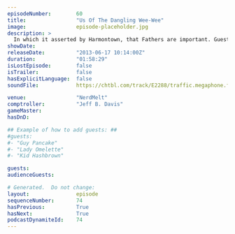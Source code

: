 ```yaml
---
episodeNumber:        60
title:                "Us Of The Dangling Wee-Wee"
image:                episode-placeholder.jpg
description: >
  In which it asserted by Harmontown, that Fathers are important. Guest starring Spencer's Dad.
showDate:             
releaseDate:          "2013-06-17 10:14:00Z"
duration:             "01:58:29"
isLostEpisode:        false
isTrailer:            false
hasExplicitLanguage:  false
soundFile:            https://chtbl.com/track/E2288/traffic.megaphone.fm/STA1485037642.mp3?updated=1554506430

venue:                "NerdMelt"
comptroller:          "Jeff B. Davis"
gameMaster:           
hasDnD:               

## Example of how to add guests: ##
#guests:
#- "Guy Pancake"
#- "Lady Omelette"
#- "Kid Hashbrown"

guests:
audienceGuests:

# Generated.  Do not change:
layout:               episode
sequenceNumber:       74
hasPrevious:          True
hasNext:              True
podcastDynamiteId:    74
---
```


<!-- The episode description will be rendered here -->
<!-- Add your content below here -->

